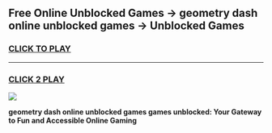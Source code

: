 
## Free Online Unblocked Games → geometry dash online unblocked games → Unblocked Games
<h3>
<a href="https://premium.freeplayer.one?title=geometry_dash_online_unblocked_games&ref=21F">CLICK TO PLAY</a></h3>
<hr>

<h3>
<a href="https://premium.freeplayer.one?title=geometry_dash_online_unblocked_games&ref=21F">CLICK 2 PLAY</a>
  
</h3>

<a href="https://premium.freeplayer.one?title=geometry_dash_online_unblocked_games&ref=21F/"><img src="https://clearcache.store/games.png"></a>


**geometry dash online unblocked games games unblocked: Your Gateway to Fun and Accessible Online Gaming**

